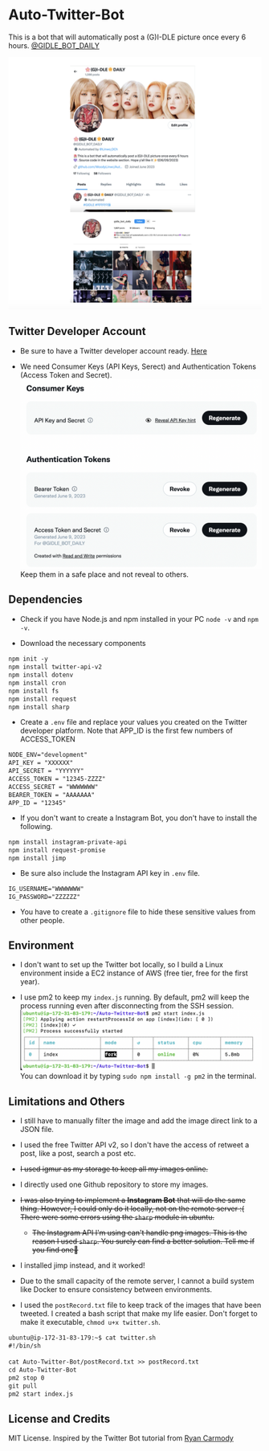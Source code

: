 # Auto-Twitter-Bot
This is a bot that will automatically post a (G)I-DLE picture once every 6 hours. [@GIDLE_BOT_DAILY](https://twitter.com/GIDLE_BOT_DAILY)


![GIDLE](./img/gidle.png)

## Twitter Developer Account
- Be sure to have a Twitter developer account ready. [Here](https://developer.twitter.com/en/portal/dashboard)

- We need Consumer Keys (API Keys, Serect) and Authentication Tokens (Access Token and Secret).
![Keys](./note/keys.png) Keep them in a safe place and not reveal to others.

## Dependencies
- Check if you have Node.js and npm installed in your PC
`node -v` and `npm -v`.

- Download the necessary components
```
npm init -y
npm install twitter-api-v2
npm install dotenv
npm install cron
npm install fs
npm install request
npm install sharp
```

- Create a `.env` file and replace your values you created on the Twitter developer platform. Note that APP_ID is the first few numbers of ACCESS_TOKEN
```
NODE_ENV="development"
API_KEY = "XXXXXX"
API_SECRET = "YYYYYY"
ACCESS_TOKEN = "12345-ZZZZ"
ACCESS_SECRET = "WWWWWWW"
BEARER_TOKEN = "AAAAAAA"
APP_ID = "12345"
```
- If you don't want to create a Instagram Bot, you don't have to install the following.
```
npm install instagram-private-api
npm install request-promise
npm install jimp
```
- Be sure also include the Instagram API key in `.env` file.
```
IG_USERNAME="WWWWWWW"
IG_PASSWORD="ZZZZZZ"
```

- You have to create a `.gitignore` file to hide these sensitive values from other people.

## Environment
- I don't want to set up the Twitter bot locally, so I build a Linux environment inside a EC2 instance of AWS (free tier, free for the first year).

- I use pm2 to keep my `index.js` running. By default, pm2 will keep the process running even after disconnecting from the SSH session. 
![pm2](./note/pm2.png)
You can download it by typing `sudo npm install -g pm2` in the terminal.

## Limitations and Others
- I still have to manually filter the image and add the image direct link to a JSON file.

- I used the free Twitter API v2, so I don't have the access of retweet a post, like a post, search a post etc. 

- ~~I used igmur as my storage to keep all my images online.~~ 

- I directly used one Github repository to store my images.

- ~~I was also trying to implement a **Instagram Bot** that will do the same thing. However, I could only do it locally, not on the remote server :(
There were some errors using the `sharp` module in ubuntu.~~
    - ~~The Instagram API I'm using can't handle png images. This is the reason I used `sharp`. You surely can find a better solution. Tell me if you find one🌚~~
- I installed jimp instead, and it worked!

- Due to the small capacity of the remote server, I cannot a build system like Docker to ensure consistency between environments.

- I used the `postRecord.txt` file to keep track of the images that have been tweeted. I created a bash script that make my life easier. Don't forget to make it executable, `chmod u+x twitter.sh`.
```
ubuntu@ip-172-31-83-179:~$ cat twitter.sh 
#!/bin/sh

cat Auto-Twitter-Bot/postRecord.txt >> postRecord.txt
cd Auto-Twitter-Bot
pm2 stop 0
git pull
pm2 start index.js
```

## License and Credits
MIT License. Inspired by the Twitter Bot tutorial from [Ryan Carmody](https://www.ryancarmody.dev/about)
